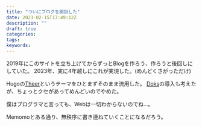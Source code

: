 ```yaml
---
title: "ついにブログを開設した"
date: 2023-02-15T17:49:12Z
description: ""
draft: true
categories:
tags:
keywords:
---
```


2019年にこのサイトを立ち上げてからずっとBlogを作ろう、作ろうと後回しにしていた。
2023年、実に4年越しにこれが実現した。(めんどくさがっただけ)

Hugoの[Theer](https://qqhann.dev/blog/theer-stroy/)というテーマをひとまずそのまま流用した。
[Doks](https://getdoks.org/)の導入も考えたが、ちょっとクセがあってめんどいのでやめた。

僕はプログラマと言っても、Webは一切わからないのでね...。

Memomoとある通り、無秩序に書き連ねていくことになるだろう。